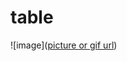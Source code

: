 # table
![image]([picture or gif url](https://github.com/ELVIS10464/table/blob/main/%E6%A1%8C%E5%AD%90%E9%8B%81%E6%93%A0%E5%9E%8B.JPG))
